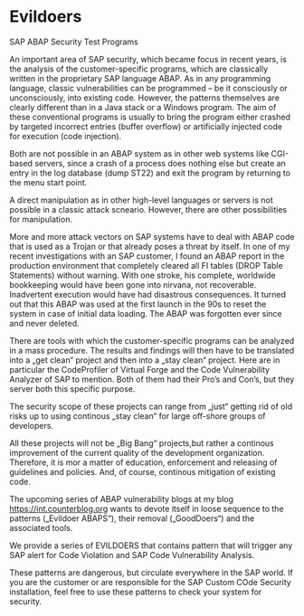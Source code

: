 # Evildoers
SAP ABAP Security Test Programs 

An important area of SAP security, which became focus in recent years, is the analysis of the customer-specific programs, which are classically written in the proprietary SAP language ABAP.
As in any programming language, classic vulnerabilities can be programmed – be it consciously or unconsciously, into existing code.
However, the patterns themselves are clearly different than in a Java stack or a Windows program. The aim of these conventional programs is usually to bring the program either crashed by targeted incorrect entries (buffer overflow) or artificially injected code for execution (code injection).

Both are not possible in an ABAP system as in other web systems like CGI-based servers, since a crash of a process does nothing else but create an entry in the log database (dump ST22) and exit the program by returning to the menu start point.

A direct manipulation as in other high-level languages ​​or servers is not possible in a classic attack scneario. However, there are other possibilities for manipulation.

More and more attack vectors on SAP systems have to deal with ABAP code that is used as a Trojan or that already poses a threat by itself. In one of my recent investigations with an SAP customer, I found an ABAP report in the production environment that completely cleared all FI tables (DROP Table Statements) without warning. With one stroke, his complete, worldwide bookkeeping would have been gone into nirvana, not recoverable.  Inadvertent execution would have had disastrous consequences. It turned out that this ABAP was used at the first launch in the 90s to reset the system in case of initial data loading. The ABAP was forgotten ever since and never deleted.

There are tools with which the customer-specific programs can be analyzed in a mass procedure. The results and findings will then have to be translated into a „get clean“ project and then into a „stay clean“ project. Here are in particular the CodeProfiler of Virtual Forge and the Code Vulnerability Analyzer of SAP to mention. Both of them had their Pro’s and Con’s, but they server both this specific purpose.

The security scope of these projects can range from „just“ getting rid of old risks up to using continous „stay clean“ for large off-shore groups of  developers.

All these projects will not be „Big Bang“ projects,but rather a continous improvement of the current quality of the development organization. Therefore, it is mor a matter of education, enforcement and releasing of guidelines and policies. And, of course, continous mitigation of existing code.

The upcoming series of ABAP vulnerability blogs at my blog https://int.counterblog.org wants to devote itself in loose sequence to the patterns („Evildoer ABAPS“), their removal („GoodDoers“) and the associated tools.

We provide a series of EVILDOERS that contains pattern that will trigger any SAP alert for Code Violation and SAP Code Vulnerability Analysis. 

These patterns are dangerous, but circulate everywhere in the SAP world. If you are the customer or are responsible for the SAP Custom COde Security installation, feel free to use these patterns to check your system for security. 
